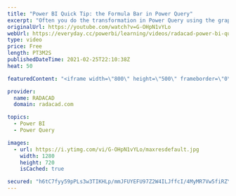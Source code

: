 ```yaml
---
title: "Power BI Quick Tip: the Formula Bar in Power Query"
excerpt: "Often you do the transformation in Power Query using the graphical interface, but having the formula bar visible, makes it much easier to understand or change the transformations. In this short blog and video, I'll explain that. read my blog with more details here: https://radacad.com/power-bi-quick-tip-the-formula-bar-in-power-query"
originalUrl: https://youtube.com/watch?v=G-OHpN1vYLo
webUrl: https://everyday.cc/powerbi/learning/videos/radacad-power-bi-quick-tip-the-formula-bar-in-power-query/
type: video
price: Free
length: PT3M2S
publishedDateTime: 2021-02-25T22:10:38Z
heat: 50

featuredContent: "<iframe width=\"800\" height=\"500\" frameborder=\"0\" src=\"https://www.youtube.com/embed/G-OHpN1vYLo\" allow=\"accelerometer; autoplay; encrypted-media; gyroscope; picture-in-picture\" allowfullscreen></iframe>"

provider:
  name: RADACAD
  domain: radacad.com

topics:
  - Power BI
  - Power Query

images:
  - url: https://i.ytimg.com/vi/G-OHpN1vYLo/maxresdefault.jpg
    width: 1280
    height: 720
    isCached: true

secured: "h6tC7fyy59pPLs3w3TIKHLp/mmJFUYEFU97Z2W4ILJffcI/4MyMR7Vw5fiRZYv+2/5Yi8Il+jutP8sbC2sdrF4e3GjmXlQ+KJ855RIAvUIv0YC0OfffTmHVFsoMdLm8x8YZwCcdk+PTJTJT59xywvoKtRqo6fydnICh3dx7pjyYo39Ve/HkkYZ/Zc7wZ3BEUpzpoTlefMH6OaV3ecKDE7SexAN4whlP8MFx6og27BJQdqHpLRWYq4qBWRgd81AxCckvBA88GQwTcTnvzUVT1pNy7uP0sf5CUa4ItQ/TkYoFxyuiV6N38lozBPXPyna1lDC94Mw+JiBdt4DZd8bhY6OqirP+079k2Rd3WRHtmQ9uYf52OwAEi4qHlpMWyhVeA/EYV319/kehRr9Ij2zlFTv//vTiRVjFAZf5zuIO3UwE=;kLPzadmn+hcbPtip7f/AeQ=="
---
```



